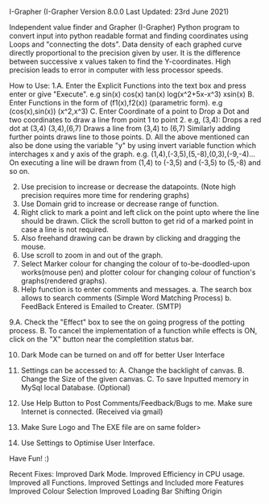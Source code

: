 I-Grapher
(I-Grapher Version 8.0.0 Last Updated: 23rd June 2021)

Independent value finder and Grapher (I-Grapher)
Python program to convert input into python readable format and finding coordinates using Loops and "connecting the dots".
Data density of each graphed curve directly proportional to the precision given by user. It is the difference between successive x values taken to find the Y-coordinates. High precision leads to error in computer with less processor speeds.


How to Use:
1.A. Enter the Explicit Functions into the text box and press enter or give "Execute". e.g sin(x) cos(x) tan(x) log(x^2+5x-x^3) xsin(x)
  B. Enter Functions in the form of (f1(x),f2(x)) (parametric form). e.g (cos(x),sin(x)) (x^2,x^3)
  C. Enter Coordinate of a point to Drop a Dot and two coordinates to draw a line from point 1 to point 2.
	e.g, (3,4): Drops a red dot at (3,4)
		(3,4),(6,7) Draws a line from (3,4) to (6,7)
	Similarly adding further points draws line to those points.
  D. All the above mentioned can also be done using the variable "y" by using invert variable function which interchages x and y axis of the graph.
		e.g. (1,4),(-3,5),(5,-8),(0,3),(-9,-4)... On executing a line will be drawn from (1,4) to (-3,5) and (-3,5) to (5,-8) and so on.

2. Use precision to increase or decrease the datapoints. (Note high precision requires more time for rendering graphs)
3. Use Domain grid to increase or decrease range of function.
4. Right click to mark a point and left click on the point upto where the line should be drawn. Click the scroll button to get rid of a marked point in case a line is not required.
5. Also freehand drawing can be drawn by clicking and dragging the mouse.
6. Use scroll to zoom in and out of the graph.
7. Select Marker colour for changing the colour of to-be-doodled-upon works(mouse pen) and plotter colour for changing colour of function's graphs(rendered graphs).
8. Help function is to enter comments and messages.
	a. The search box allows to search comments (Simple Word Matching Process)
	b. FeedBack Entered is Emailed to Creater. (SMTP)

9.A. Check the "Effect" box to see the on going progress of the potting process.
  B. To cancel the implementation of a function while effects is ON, click on the "X" button near the completition status bar.

10. Dark Mode can be turned on and off for better User Interface
11. Settings can be accessed to:
	A. Change the backlight of canvas.
	B. Change the Size of the given canvas.
	C. To save Inputted memory in MySql local Database. (Optional)

12. Use Help Button to Post Comments/Feedback/Bugs to me. Make sure Internet is connected. (Received via gmail)
13. Make Sure Logo and The EXE file are on same folder>
14. Use Settings to Optimise User Interface.

Have Fun! :)

Recent Fixes:
Improved Dark Mode.
Improved Efficiency in CPU usage.
Improved all Functions.
Improved Settings and Included more Features
Improved Colour Selection
Improved Loading Bar
Shifting Origin
